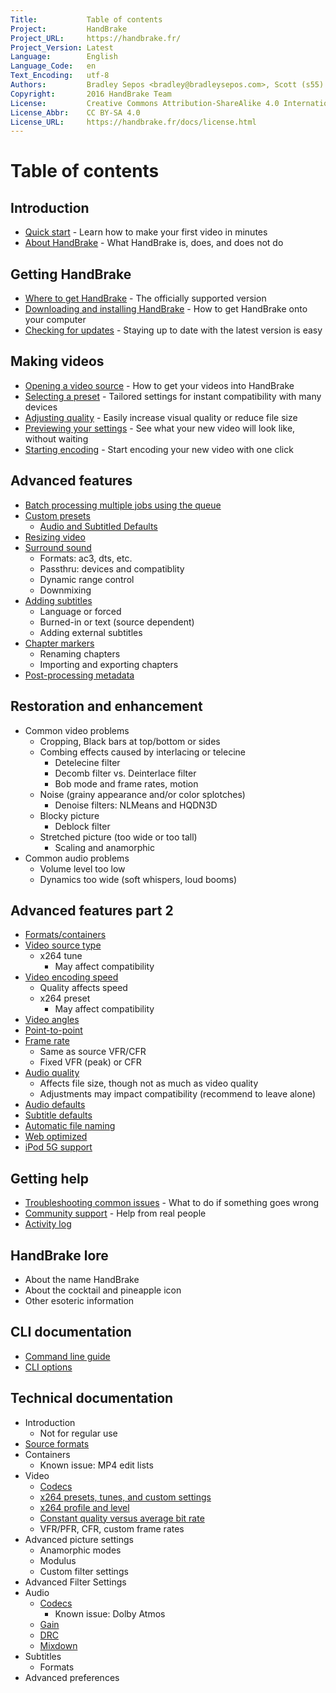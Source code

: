 ```yaml
---
Title:           Table of contents
Project:         HandBrake
Project_URL:     https://handbrake.fr/
Project_Version: Latest
Language:        English
Language_Code:   en
Text_Encoding:   utf-8
Authors:         Bradley Sepos <bradley@bradleysepos.com>, Scott (s55)
Copyright:       2016 HandBrake Team
License:         Creative Commons Attribution-ShareAlike 4.0 International
License_Abbr:    CC BY-SA 4.0
License_URL:     https://handbrake.fr/docs/license.html
---
```


Table of contents
=================

## Introduction

<!-- TODO: link to contributing guide -->

- [Quick start](introduction/quick-start.html) - Learn how to make your first video in minutes
- [About HandBrake](introduction/about.html) - What HandBrake is, does, and does not do


## Getting HandBrake

- [Where to get HandBrake](get-handbrake/where-to-get-handbrake.html) - The officially supported version
- [Downloading and installing HandBrake](get-handbrake/download-and-install.html) - How to get HandBrake onto your computer
- [Checking for updates](get-handbrake/check-for-updates.html) - Staying up to date with the latest version is easy


## Making videos

- [Opening a video source](workflow/open-video-source.html) - How to get your videos into HandBrake
- [Selecting a preset](workflow/select-preset.html) - Tailored settings for instant compatibility with many devices
- [Adjusting quality](workflow/adjust-quality.html) - Easily increase visual quality or reduce file size
  <!-- TODO: To clean up a poor-looking source video, see restoration -->
- [Previewing your settings](workflow/preview-settings.html) - See what your new video will look like, without waiting
  <!-- TODO: To clean up a poor-looking source video, see restoration -->
- [Starting encoding](workflow/start-encoding.html) - Start encoding your new video with one click


## Advanced features

- [Batch processing multiple jobs using the queue](advanced/batch-queue.html)   
- [Custom presets](advanced/custom-presets.html) 
  - [Audio and Subtitled Defaults](advanced/audio-subtitle-defaults.html) 
- [Resizing video](advanced/resizing-video.html) 
- [Surround sound](advanced/surround-sound.html)
  - Formats: ac3, dts, etc.
  - Passthru: devices and compatiblity
  - Dynamic range control
  - Downmixing
- [Adding subtitles](advanced/subtitles.html) 
  - Language or forced
  - Burned-in or text (source dependent)
  - Adding external subtitles
- [Chapter markers](advanced/chapter-markers.html) 
  - Renaming chapters
  - Importing and exporting chapters
- [Post-processing metadata](advanced/post-processing.html) 


## Restoration and enhancement

- Common video problems
  - Cropping, Black bars at top/bottom or sides
  - Combing effects caused by interlacing or telecine
    - Detelecine filter
    - Decomb filter vs. Deinterlace filter
    - Bob mode and frame rates, motion
  - Noise (grainy appearance and/or color splotches)
    - Denoise filters: NLMeans and HQDN3D
  - Blocky picture
    - Deblock filter
  - Stretched picture (too wide or too tall)
    - Scaling and anamorphic
- Common audio problems
  - Volume level too low
  - Dynamics too wide (soft whispers, loud booms)


## Advanced features part 2

- [Formats/containers](advanced2/containers.html) 
- [Video source type](advanced2/video-sources.html) 
  - x264 tune
    - May affect compatibility
- [Video encoding speed](advanced2/video-encoding-performance.html) 
  - Quality affects speed
  - x264 preset
    - May affect compatibility
- [Video angles](advanced2/video-angles.html) 
- [Point-to-point](advanced2/point-to-point.html) 
- [Frame rate](advanced2/frame-rates.html) 
  - Same as source VFR/CFR
  - Fixed VFR (peak) or CFR
- [Audio quality](advanced2/audio-quality.html) 
  - Affects file size, though not as much as video quality
  - Adjustments may impact compatibility (recommend to leave alone)
- [Audio defaults](advanced2/audio-defaults.html) 
- [Subtitle defaults](advanced2/subtitle-defaults.html) 
- [Automatic file naming](advanced2/automatic-file-naming.html) 
- [Web optimized](advanced2/web-optimised.html) 
- [iPod 5G support](advanced2/old-ipod-support.html) 


## Getting help

- [Troubleshooting common issues](help/troubleshooting-common-issues.html) - What to do if something goes wrong
- [Community support](help/community-support.html) - Help from real people
- [Activity log](help/activity-log.html) 


## HandBrake lore

- About the name HandBrake
- About the cocktail and pineapple icon
- Other esoteric information


## CLI documentation

- [Command line guide](cli/cli-guide.html)
- [CLI options](cli/cli-options.html)


## Technical documentation

- Introduction
  - Not for regular use
- [Source formats](technical/source-formats.html)
- Containers
  - Known issue: MP4 edit lists
- Video
  - [Codecs](technical/video-codecs.html) 
  - [x264 presets, tunes, and custom settings](technical/video-x264-presets-tunes.html) 
  - [x264 profile and level](technical/video-x264-profiles-levels.html) 
  - [Constant quality versus average bit rate](technical/video-cq-vs-abr.html) 
  - VFR/PFR, CFR, custom frame rates
- Advanced picture settings
  - Anamorphic modes
  - Modulus
  - Custom filter settings
- Advanced Filter Settings
- Audio
  - [Codecs](technical/audio-codecs.html)
    - Known issue: Dolby Atmos
  - [Gain](technical/audio-gain.html)
  - [DRC](technical/audio-drc.html)
  - [Mixdown](technical/audio-mixdowns.html)
- Subtitles
  - Formats
- Advanced preferences
